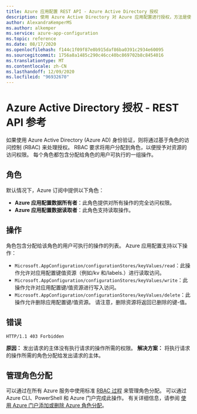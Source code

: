 ```yaml
---
title: Azure 应用配置 REST API - Azure Active Directory 授权
description: 使用 Azure Active Directory 对 Azure 应用配置进行授权，方法是使用 REST API
author: AlexandraKemperMS
ms.author: alkemper
ms.service: azure-app-configuration
ms.topic: reference
ms.date: 08/17/2020
ms.openlocfilehash: f144c1f09f87e0b915daf86ba0391c2934e60095
ms.sourcegitcommit: 1756a8a1485c290c46cc40bc869702b8c8454016
ms.translationtype: MT
ms.contentlocale: zh-CN
ms.lasthandoff: 12/09/2020
ms.locfileid: "96932670"
---
```

# <a name="azure-active-directory-authorization---rest-api-reference"></a>Azure Active Directory 授权 - REST API 参考

如果使用 Azure Active Directory (Azure AD) 身份验证，则将通过基于角色的访问控制 (RBAC) 来处理授权。 RBAC 要求将用户分配到角色，以便授予对资源的访问权限。 每个角色都包含分配给角色的用户可执行的一组操作。

## <a name="roles"></a>角色

默认情况下，Azure 订阅中提供以下角色：

- **Azure 应用配置数据所有者**：此角色提供对所有操作的完全访问权限。
- **Azure 应用配置数据读取者**：此角色支持读取操作。

## <a name="actions"></a>操作

角色包含分配给该角色的用户可执行的操作的列表。 Azure 应用配置支持以下操作：

- `Microsoft.AppConfiguration/configurationStores/keyValues/read`：此操作允许对应用配置键值资源（例如/kv 和/labels.）进行读取访问。
- `Microsoft.AppConfiguration/configurationStores/keyValues/write`：此操作允许对应用配置键/值资源进行写入访问。
- `Microsoft.AppConfiguration/configurationStores/keyValues/delete`：此操作允许删除应用配置键/值资源。 请注意，删除资源将返回已删除的键-值。

## <a name="error"></a>错误

```http
HTTP/1.1 403 Forbidden
```

**原因：** 发出请求的主体没有执行请求的操作所需的权限。
**解决方案：** 将执行请求的操作所需的角色分配给发出请求的主体。

## <a name="managing-role-assignments"></a>管理角色分配

可以通过在所有 Azure 服务中使用标准 [RBAC 过程](../role-based-access-control/overview.md) 来管理角色分配。 可以通过 Azure CLI、PowerShell 和 Azure 门户完成此操作。 有关详细信息，请参阅 [使用 Azure 门户添加或删除 Azure 角色分配](../role-based-access-control/role-assignments-portal.md)。